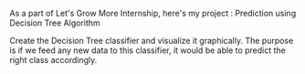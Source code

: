As a part of Let's Grow More Internship, here's my project : Prediction using Decision Tree  Algorithm

Create the Decision Tree classifier and visualize it graphically. The purpose is if we feed any new data to this classifier, it would be able to  predict the right class accordingly.
